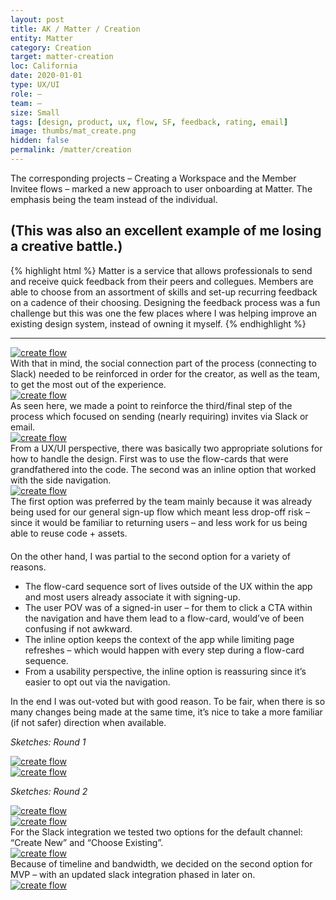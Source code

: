 ```yaml
---
layout: post
title: AK / Matter / Creation
entity: Matter
category: Creation
target: matter-creation
loc: California
date: 2020-01-01
type: UX/UI
role: –
team: –
size: Small
tags: [design, product, ux, flow, SF, feedback, rating, email]
image: thumbs/mat_create.png
hidden: false
permalink: /matter/creation
---
```


<div class="bg_color_none">
<div class="large_words">
The corresponding projects – Creating a Workspace and the Member Invitee flows – marked a new approach to user onboarding at Matter. The emphasis being the team instead of the individual.
</div>
</div>


## (This was also an excellent example of me losing a creative battle.)

{% highlight html %}
Matter is a service that allows professionals to send and receive quick feedback from their peers and collegues. Members are able to choose from an assortment of skills and set-up recurring feedback on a cadence of their choosing. Designing the feedback process was a fun challenge but this was one the few places where I was helping improve an existing design system, instead of owning it myself.
{% endhighlight %}


---


<div class="image_container_create2">
	<a href="{{site.baseurl}}/images/projects/matter_create/000.png" target="_blank">
	<img src="{{site.baseurl}}/images/projects/matter_create/000.png" alt="create flow"></a>
</div>

<div class="app_divider_8"></div>

<div class="create_container_a1">
	<div class="nav_subhead">
		With that in mind, the social connection part of the process (connecting to Slack) needed to be reinforced in order for the creator, as well as the team, to get the most out of the experience.
	</div>
</div>

<div class="create_container_a2">
	<a href="{{site.baseurl}}/images/projects/matter_create/001.png" target="_blank">
	<img src="{{site.baseurl}}/images/projects/matter_create/001.png" alt="create flow"></a>
</div>


<div class="app_divider_8"></div>


<div class="create_container_a1">
	<div class="nav_subhead">
		As seen here, we made a point to reinforce the third/final step of the process which focused on sending (nearly requiring) invites via Slack or email.
	</div>
</div>
<div class="app_divider_8"></div>


<div class="image_container_create2">
	<a href="{{site.baseurl}}/images/projects/matter_create/002.png" target="_blank">
	<img src="{{site.baseurl}}/images/projects/matter_create/002.png" alt="create flow"></a>
</div>

<div class="app_divider_8"></div>

<div class="create_container_a2">
	<div class="nav_header">
		From a UX/UI perspective, there was basically two appropriate solutions for how to handle the design. First was to use the flow-cards that were grandfathered into the code. The second was an inline option that worked with the side navigation.
	</div>
</div>

<div class="app_divider_8"></div>


<div class="image_container_create2">
	<a href="{{site.baseurl}}/images/projects/matter_create/003.png" target="_blank">
	<img src="{{site.baseurl}}/images/projects/matter_create/003.png" alt="create flow"></a>
</div>

<div class="app_divider_8"></div>

<div class="create_container_a2">
	<div class="nav_subhead">
		The first option was preferred by the team mainly because it was already being used for our general sign-up flow which meant less drop-off risk – since it would be familiar to returning users – and less work for us being able to reuse code + assets.
		<div style="margin-top: 20px">
			On the other hand, I was partial to the second option for a variety of reasons. 
		</div>
	</div>
	<div class="nav_subhead">
		<ul>
			 <li>The flow-card sequence sort of lives outside of the UX within the app and most users already associate it with signing-up.</li>
			 <li>The user POV was of a signed-in user – for them to click a CTA within the navigation and have them lead to a flow-card, would’ve of been confusing if not awkward.</li>
			 <li>The inline option keeps the context of the app while limiting page refreshes – which would happen with every step during a flow-card sequence.</li>
			 <li>From a usability perspective, the inline option is reassuring since it’s easier to opt out via the navigation. </li>
		</ul>
	</div>

</div>

<div class="app_divider_8"></div>

<div class="create_container_a2">
	<div class="nav_subhead">
		In the end I was out-voted but with good reason. To be fair, when there is so many changes being made at the same time, it’s nice to take a more familiar (if not safer) direction when available.
	</div>
</div>

*Sketches: Round 1*

<div class="image_container_create2">
	<a href="{{site.baseurl}}/images/projects/matter_create/004.png" target="_blank">
	<img src="{{site.baseurl}}/images/projects/matter_create/004.png" alt="create flow"></a>
</div>

<div class="app_divider_8"></div>

<div class="image_container_create2">
	<a href="{{site.baseurl}}/images/projects/matter_create/007.png" target="_blank">
	<img src="{{site.baseurl}}/images/projects/matter_create/007.png" alt="create flow"></a>
</div>


*Sketches: Round 2*

<div class="image_container_create2">
	<a href="{{site.baseurl}}/images/projects/matter_create/005.png" target="_blank">
	<img src="{{site.baseurl}}/images/projects/matter_create/005.png" alt="create flow"></a>
</div>

<div class="app_divider_8"></div>

<div class="image_container_create2">
	<a href="{{site.baseurl}}/images/projects/matter_create/006.png" target="_blank">
	<img src="{{site.baseurl}}/images/projects/matter_create/006.png" alt="create flow"></a>
</div>


<div class="app_divider_8"></div>

<div class="create_container_a2">
	<div class="nav_subhead">
		For the Slack integration we tested two options for the default channel: “Create New”  and “Choose Existing”.
	</div>
</div>

<div class="app_divider_8"></div>

<div class="image_container_create2">
	<a href="{{site.baseurl}}/images/projects/matter_create/008.png" target="_blank">
	<img src="{{site.baseurl}}/images/projects/matter_create/008.png" alt="create flow"></a>
</div>

<div class="app_divider_8"></div>

<div class="create_container_a2">
	<div class="nav_subhead">
		Because of timeline and bandwidth, we decided on the second option for MVP – with an updated slack integration phased in later on.
	</div>
</div>

<div class="app_divider_8"></div>

<div class="image_container_create2">
	<a href="{{site.baseurl}}/images/projects/matter_create/009.png" target="_blank">
	<img src="{{site.baseurl}}/images/projects/matter_create/009.png" alt="create flow"></a>
</div>






